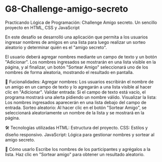 # G8-Challenge-amigo-secreto
Practicando Lógica de Programación: Challenge Amigo secreto. Un sencillo proyecto en HTML, CSS y JavaScript

En este desafío se desarrolló una aplicación que permita a los usuarios ingresar nombres de amigos en una lista para luego realizar un sorteo aleatorio y determinar quién es el "amigo secreto".

El usuario deberá agregar nombres mediante un campo de texto y un botón "Adicionar". Los nombres ingresados se mostrarán en una lista visible en la página, y al finalizar, un botón "Sortear Amigo" seleccionará uno de los nombres de forma aleatoria, mostrando el resultado en pantalla.

🚀 Fucionalidades:
Agregar nombres: Los usuarios escribirán el nombre de un amigo en un campo de texto y lo agregarán a una lista visible al hacer clic en "Adicionar".
Validar entrada: Si el campo de texto está vacío, el programa mostrará una alerta pidiendo un nombre válido.
Visualizar la lista: Los nombres ingresados aparecerán en una lista debajo del campo de entrada.
Sorteo aleatorio: Al hacer clic en el botón "Sortear Amigo", se seleccionará aleatoriamente un nombre de la lista y se mostrará en la página.

🛠️ Tecnologías utilizadas
HTML: Estructura del proyecto.
CSS: Estilos y diseño responsivo.
JavaScript: Lógica para gestionar nombres y sortear al amigo secreto.

📌 Cómo usarlo
Escribe los nombres de los participantes y agrégalos a la lista.
Haz clic en "Sortear amigo" para obtener un resultado aleatorio.
